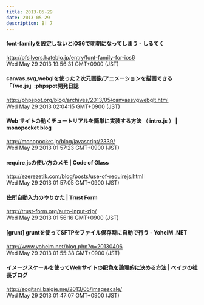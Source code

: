 ```yaml
---
title: 2013-05-29
date: 2013-05-29
description: B! 7
---
```


#### font-familyを設定しないとiOS6で明朝になってしまう - しるてく
http://ofsilvers.hateblo.jp/entry/font-family-for-ios6<br>
Wed May 29 2013 19:56:31 GMT+0900 (JST)<br>


#### canvas,svg,webglを使った２次元画像/アニメーションを描画できる「Two.js」:phpspot開発日誌
http://phpspot.org/blog/archives/2013/05/canvassvgwebglt.html<br>
Wed May 29 2013 02:04:15 GMT+0900 (JST)<br>


#### Web サイトの動くチュートリアルを簡単に実装する方法 （ intro.js ） | monopocket blog
http://monopocket.jp/blog/javascript/2339/<br>
Wed May 29 2013 01:57:23 GMT+0900 (JST)<br>


#### require.jsの使い方のメモ | Code of Glass
http://ezerezetik.com/blog/posts/use-of-requirejs.html<br>
Wed May 29 2013 01:57:05 GMT+0900 (JST)<br>


#### 住所自動入力のやりかた | Trust Form
http://trust-form.org/auto-input-zip/<br>
Wed May 29 2013 01:56:16 GMT+0900 (JST)<br>


#### [grunt] gruntを使ってSFTPをファイル保存時に自動で行う  - YoheiM .NET
http://www.yoheim.net/blog.php?q=20130406<br>
Wed May 29 2013 01:55:38 GMT+0900 (JST)<br>


#### イメージスケールを使ってWebサイトの配色を論理的に決める方法 | ベイジの社長ブログ
http://sogitani.baigie.me/2013/05/imagescale/<br>
Wed May 29 2013 01:47:07 GMT+0900 (JST)<br>


